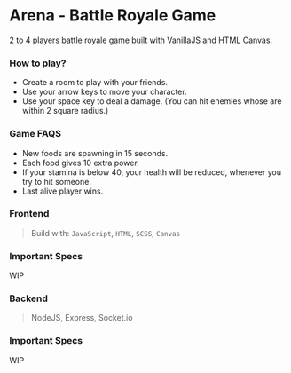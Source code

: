 ﻿# Arena - Battle Royale Game

2 to 4 players battle royale game built with VanillaJS and HTML Canvas.

### How to play?

- Create a room to play with your friends.
- Use your arrow keys to move your character.
- Use your space key to deal a damage. (You can hit enemies whose are within 2 square radius.)

### Game FAQS

- New foods are spawning in 15 seconds.
- Each food gives 10 extra power.
- If your stamina is below 40, your health will be reduced, whenever you try to hit someone.
- Last alive player wins.

### Frontend

> Build with: `JavaScript`, `HTML`, `SCSS`, `Canvas`

### Important Specs

WIP

### Backend

> NodeJS, Express, Socket.io

### Important Specs

WIP
